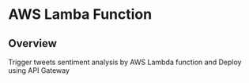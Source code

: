 # AWS Lamba Function

## Overview
<p> 
  Trigger tweets sentiment analysis by AWS Lambda function and Deploy using API Gateway
</p >

